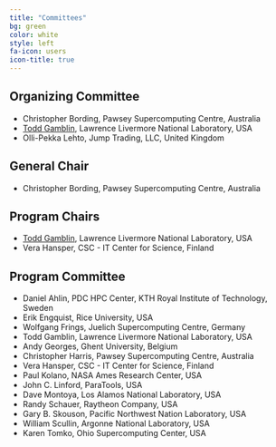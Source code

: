 ```yaml
---
title: "Committees"
bg: green
color: white
style: left
fa-icon: users
icon-title: true
---
```


## Organizing Committee

* Christopher Bording, Pawsey Supercomputing Centre, Australia
* [Todd Gamblin](http://people.llnl.gov/gamblin2), Lawrence Livermore National Laboratory, USA
* Olli-Pekka Lehto, Jump Trading, LLC, United Kingdom

## General Chair

* Christopher Bording, Pawsey Supercomputing Centre, Australia

## Program Chairs

* [Todd Gamblin](http://people.llnl.gov/gamblin2), Lawrence Livermore National Laboratory, USA
* Vera Hansper, CSC - IT Center for Science, Finland

## Program Committee

* Daniel Ahlin, PDC HPC Center, KTH Royal Institute of Technology, Sweden
* Erik Engquist, Rice University, USA
* Wolfgang Frings, Juelich Supercomputing Centre, Germany
* Todd Gamblin, Lawrence Livermore National Laboratory, USA
* Andy Georges, Ghent University, Belgium
* Christopher Harris, Pawsey Supercomputing Centre, Australia
* Vera Hansper, CSC - IT Center for Science, Finland
* Paul Kolano, NASA Ames Research Center, USA
* John C. Linford, ParaTools, USA
* Dave Montoya, Los Alamos National Laboratory, USA
* Randy Schauer, Raytheon Company, USA
* Gary B. Skouson, Pacific Northwest Nation Laboratory, USA
* William Scullin, Argonne National Laboratory, USA
* Karen Tomko, Ohio Supercomputing Center, USA
